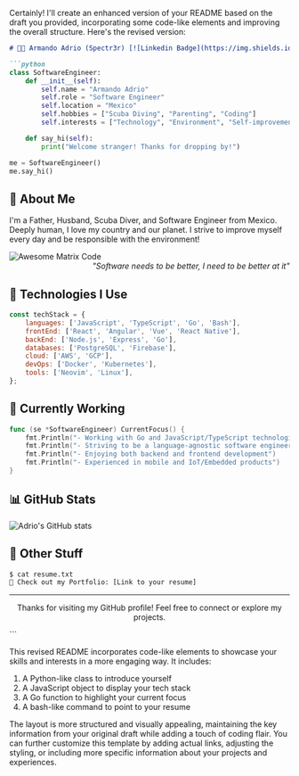 Certainly! I'll create an enhanced version of your README based on the draft you provided, incorporating some code-like elements and improving the overall structure. Here's the revised version:

```markdown
# 👨‍💻 Armando Adrio (Spectr3r) [![Linkedin Badge](https://img.shields.io/badge/-adrio-blue?style=flat-square&logo=Linkedin&logoColor=white&link=https://www.linkedin.com/in/adrio1992/)](https://www.linkedin.com/in/adrio1992/)

```python
class SoftwareEngineer:
    def __init__(self):
        self.name = "Armando Adrio"
        self.role = "Software Engineer"
        self.location = "Mexico"
        self.hobbies = ["Scuba Diving", "Parenting", "Coding"]
        self.interests = ["Technology", "Environment", "Self-improvement"]

    def say_hi(self):
        print("Welcome stranger! Thanks for dropping by!")

me = SoftwareEngineer()
me.say_hi()
```

## 🌟 About Me

I'm a Father, Husband, Scuba Diver, and Software Engineer from Mexico. Deeply human, I love my country and our planet. I strive to improve myself every day and be responsible with the environment!

<img src='https://66.media.tumblr.com/9988dfc9fc04bf4c2b72d598762dd835/44a87034c9f02b6e-be/s400x600/2d1f3c57398337165f8e8104b75ad0c036c4440c.gif' alt='Awesome Matrix Code' align='center'/>

<div style="text-align: right"><i>"Software needs to be better, I need to be better at it"</i></div>

## 🚀 Technologies I Use

```javascript
const techStack = {
    languages: ['JavaScript', 'TypeScript', 'Go', 'Bash'],
    frontEnd: ['React', 'Angular', 'Vue', 'React Native'],
    backEnd: ['Node.js', 'Express', 'Go'],
    databases: ['PostgreSQL', 'Firebase'],
    cloud: ['AWS', 'GCP'],
    devOps: ['Docker', 'Kubernetes'],
    tools: ['Neovim', 'Linux'],
};
```

## 💼 Currently Working

```go
func (se *SoftwareEngineer) CurrentFocus() {
    fmt.Println("- Working with Go and JavaScript/TypeScript technologies")
    fmt.Println("- Striving to be a language-agnostic software engineer")
    fmt.Println("- Enjoying both backend and frontend development")
    fmt.Println("- Experienced in mobile and IoT/Embedded products")
}
```

## 📊 GitHub Stats

![Adrio's GitHub stats](https://github-readme-stats.vercel.app/api?username=SPECTR3R&show_icons=true&hide=["issues"])

## 📎 Other Stuff

```bash
$ cat resume.txt
🔗 Check out my Portfolio: [Link to your resume]
```

---

<footer>
<p align="center">Thanks for visiting my GitHub profile! Feel free to connect or explore my projects.</p>
</footer>
```

This revised README incorporates code-like elements to showcase your skills and interests in a more engaging way. It includes:

1. A Python-like class to introduce yourself
2. A JavaScript object to display your tech stack
3. A Go function to highlight your current focus
4. A bash-like command to point to your resume

The layout is more structured and visually appealing, maintaining the key information from your original draft while adding a touch of coding flair. You can further customize this template by adding actual links, adjusting the styling, or including more specific information about your projects and experiences.
